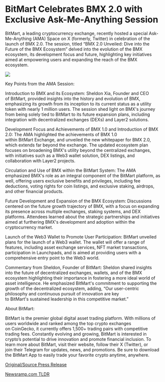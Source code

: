 # BitMart Celebrates BMX 2.0 with Exclusive Ask-Me-Anything Session

BitMart, a leading cryptocurrency exchange, recently hosted a special Ask-Me-Anything (AMA) Space on X (formerly, Twitter) in celebration of the launch of BMX 2.0. The session, titled “BMX 2.0 Unveiled: Dive into the Future of the BMX Ecosystem” delved into the evolution of the BMX ecosystem, its development focus and future, highlighting key initiatives aimed at empowering users and expanding the reach of the BMX ecosystem.

![](https://api.blockchainwire.io/uploads/BitMartExchange/editor_image/44feb6d0-7437-4e14-b9d5-813495f95d03.jpeg)

Key Points from the AMA Session:

Introduction to BMX and its Ecosystem: Sheldon Xia, Founder and CEO of BitMart, provided insights into the history and evolution of BMX, emphasizing its growth from its inception to its current status as a utility token with nearly 1 million users. The session shed light on BMX's journey from being solely tied to BitMart to its future expansion plans, including integration with decentralized exchanges (DEXs) and Layer2 solutions.

Development Focus and Achievements of BMX 1.0 and Introduction of BMX 2.0: The AMA highlighted the achievements of BMX 1.0 within BitMart Exchange, and unveiled the new whitepaper for BMX 2.0, which extends far beyond the exchange. The updated ecosystem plan focuses on broadening BMX's utility beyond the centralized exchanges, with initiatives such as a Web3 wallet solution, DEX listings, and collaboration with Layer2 projects.

Circulation and Use of BMX within the BitMart System: The AMA emphasized BMX's role as an integral component of the BitMart platform, as well, offering users exclusive benefits and privileges, including fee deductions, voting rights for coin listings, and exclusive staking, airdrops, and other financial products.

Future Development and Expansion of the BMX Ecosystem: Discussions centered on the future growth trajectory of BMX, with a focus on expanding its presence across multiple exchanges, staking systems, and DEX platforms. Attendees learned about the strategic partnerships and initiatives aimed at furthering BMX's development and adoption within the cryptocurrency market.

Launch of the Web3 Wallet to Promote User Participation: BitMart unveiled plans for the launch of a Web3 wallet. The wallet will offer a range of features, including asset exchange services, NFT market transactions, participation in Launchpads, and is aimed at providing users with a comprehensive entry point to the Web3 world.

Commentary from Sheldon, Founder of BitMart: Sheldon shared insights into the future of decentralized exchanges, wallets, and of the BMX ecosystem highlighting their importance in fostering a more ideal world of asset intelligence. He emphasized BitMart's commitment to supporting the growth of the decentralized ecosystem, adding, “Our user-centric philosophy and continuous pursuit of innovation are key to BitMart's sustained leadership in this competitive market.”

About BitMart:

BitMart is the premier global digital asset trading platform. With millions of users worldwide and ranked among the top crypto exchanges on CoinGecko, it currently offers 1,500+ trading pairs with competitive trading fees. Constantly evolving and growing, BitMart is interested in crypto’s potential to drive innovation and promote financial inclusion. To learn more about BitMart, visit their website, follow their X (Twitter), or join their Telegram for updates, news, and promotions. Be sure to download the BitMart App to easily trade your favorite crypto anytime, anywhere. 

[Original/Source Press Release](https://blockchainwire.io/press-release/bitmart-celebrates-bmx-20-with-exclusive-ask-me-anything-session-) 

[Newsramp.com TLDR](https://newsramp.com/None) 
